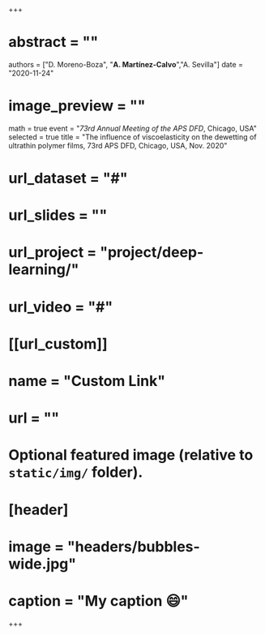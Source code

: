 +++
# abstract = ""
authors = ["D. Moreno-Boza", "**A. Martínez-Calvo**","A. Sevilla"]
date = "2020-11-24"
# image_preview = ""
math = true
event = "_73rd Annual Meeting of the APS DFD_, Chicago, USA"
selected = true
title = "The influence of viscoelasticity on the dewetting of ultrathin polymer films, 73rd APS DFD, Chicago, USA, Nov. 2020"
# url_dataset = "#"
# url_slides = ""
# url_project = "project/deep-learning/"
# url_video = "#"

# [[url_custom]]
 # name = "Custom Link"
 # url = ""

# Optional featured image (relative to `static/img/` folder).
# [header]
# image = "headers/bubbles-wide.jpg"
# caption = "My caption :smile:"

+++
